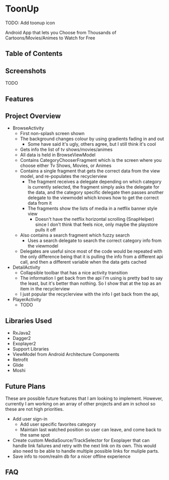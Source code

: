 # ToonUp

TODO: Add toonup icon

Android App that lets you Choose from Thousands of Cartoons/Movies/Animes to Watch for Free

## Table of Contents

## Screenshots

TODO

## Features

## Project Overview

* BrowseActivity
  * First non-splash screen shown
  * The background changes colour by using gradients fading in and out
    * Some have said it's ugly, others agree, but I still think it's cool
  * Gets info the list of tv shows/movies/animes
  * All data is held in BrowseViewModel
  * Contains CategoryChooserFragment which is the screen where you choose
  either Tv Shows, Movies, or Animes
  * Contains a single fragment that gets the correct data from the view model,
  and re-populates the recyclerview
    * The fragment receives a delegate depending on which category is
    currently selected, the fragment simply asks the delegate for the data,
    and the category specific delegate then passes another delegate to the
    viewmodel which knows how to get the correct data from it
    * The fragments show the lists of media in a netflix banner style view
      * Doesn't have the netflix horizontal scrolling (SnapHelper) since I
      don't think that feels nice, only maybe the playstore pulls it off
  * Also contains a search fragment which fuzzy search
    * Uses a search delegate to search the correct category info from the
    viewmodel
  * Delegates are useful since most of the code would be repeated with the
  only difference being that it is pulling the info from a different api call,
  and then a different variable when the data gets cached
* DetailActivity
  * Collapsible toolbar that has a nice activity transition
  * The information I get back from the api I'm using is pretty bad to say the
  least, but it's better than nothing. So I show that at the top as an item in
  the recyclerview
  * I just popular the recyclerview with the info I get back from the api,
* PlayerActivity
  * TODO

## Libraries Used

* RxJava2
* Dagger2
* Exoplayer2
* Support Libraries
* ViewModel from Android Architecture Components
* Retrofit
* Glide
* Moshi

## Future Plans

These are possible future features that I am looking to implement. However,
currently I am working on an array of other projects and am in school so these
are not high priorities.
* Add user sign-in
  * Add user specific favorites category
  * Maintain last watched position so user can leave, and come back to the
  same spot
* Create custom MediaSource/TrackSelector for Exoplayer that can handle link
failures and retry with the next link on its own. This would also need to be
able to handle multiple possible links for muliple parts.
* Save info to room/realm db for a nicer offline experience

## FAQ
